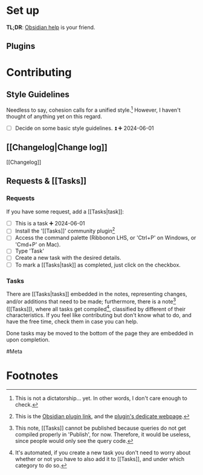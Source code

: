 # Set up

**TL;DR**: [Obsidian help](https://help.obsidian.md/Home) is your friend.

## Plugins




# Contributing

## Style Guidelines

Needless to say, cohesion calls for a unified style.[^1] However, I haven't thought of anything yet on this regard.

- [ ] Decide on some basic style guidelines. ⏫ ➕ 2024-06-01



## [[Changelog|Change log]]

[[Changelog]]
## Requests & [[Tasks]]

### Requests

If you have some request, add a [[Tasks|task]]:

- [ ] This is a task ➕ 2024-06-01
- [ ] Install the '[[Tasks]]' community plugin[^2]
- [ ] Access the command palette (Ribbonon LHS, or 'Ctrl+P' on Windows, or 'Cmd+P' on Mac).
- [ ] Type 'Task'
- [ ] Create a new task with the desired details.
- [ ] To mark a [[Tasks|task]] as completed, just click on the checkbox.

### Tasks

There are [[Tasks|tasks]] embedded in the notes, representing changes, and/or additions that need to be made; furthermore, there is a note[^3] ([[Tasks]]), where all tasks get compiled[^4], classified by different of their characteristics. If you feel like contributing but don't know what to do, and have the free time, check them in case you can help.

Done tasks may be moved to the bottom of the page they are embedded in upon completion.

#Meta 


# Footnotes

[^1]: This is not a dictatorship... yet. In other words, I don't care enough to check.
[^2]: This is the [Obsidian plugin link](https://obsidian.md/plugins?id=obsidian-tasks-plugin), and the [plugin's dedicate webpage](https://publish.obsidian.md/tasks/Introduction).




[^3]: This note, [[Tasks]] cannot be published because queries do not get compiled properly in 'Publish', for now. Therefore, it would be useless, since people would only see the query code.
[^4]: It's automated, if you create a new task you don't need to worry about whether or not you have to also add it to [[Tasks]], and under which category to do so.




